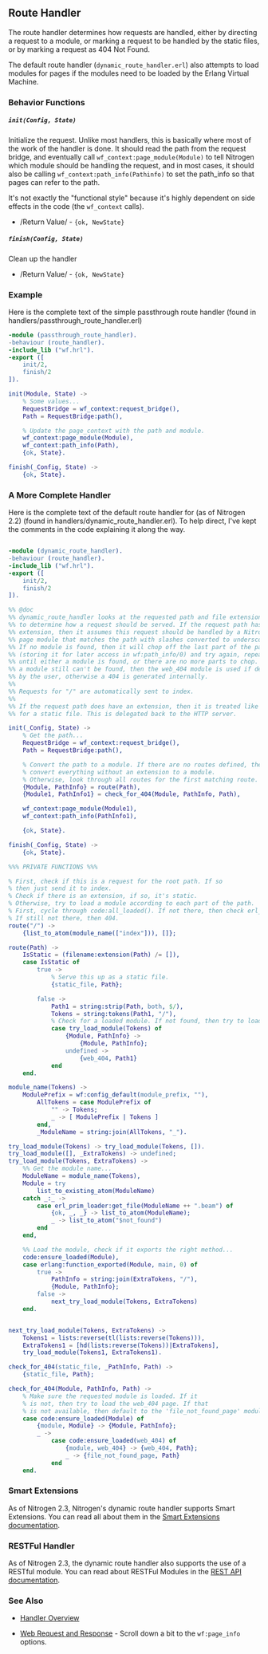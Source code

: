 

## Route Handler

  The route handler determines how requests are handled, either by directing a
  request to a module, or marking a request to be handled by the static files,
  or by marking a request as 404 Not Found.

  The default route handler (`dynamic_route_handler.erl`) also attempts to load
  modules for pages if the modules need to be loaded by the Erlang Virtual
  Machine.

### Behavior Functions
 
##### `init(Config, State)`

  Initialize the request.  Unlike most handlers, this is basically where most
  of the work of the handler is done.  It should read the path from the request
  bridge, and eventually call `wf_context:page_module(Module)` to tell Nitrogen
  which module should be handling the request, and in most cases, it should
  also be calling `wf_context:path_info(Pathinfo)` to set the path_info so that
  pages can refer to the path.

  It's not exactly the "functional style" because it's highly dependent on side
  effects in the code (the `wf_context` calls).

 *  /Return Value/ - `{ok, NewState}` 

##### `finish(Config, State)`

  Clean up the handler

 *  /Return Value/ - `{ok, NewState}`

### Example

Here is the complete text of the simple passthrough route handler
(found in handlers/passthrough_route_handler.erl)

```erlang
-module (passthrough_route_handler).
-behaviour (route_handler).
-include_lib ("wf.hrl").
-export ([
    init/2,
    finish/2
]).

init(Module, State) ->
    % Some values...
    RequestBridge = wf_context:request_bridge(),
    Path = RequestBridge:path(),

    % Update the page_context with the path and module.
    wf_context:page_module(Module),
    wf_context:path_info(Path),
    {ok, State}.

finish(_Config, State) ->
    {ok, State}.

```

### A More Complete Handler

   Here is the complete text of the default route handler for (as of Nitrogen
   2.2) (found in handlers/dynamic_route_handler.erl). To help direct, I've
   kept the comments in the code explaining it along the way.

```erlang

-module (dynamic_route_handler).
-behaviour (route_handler).
-include_lib ("wf.hrl").
-export ([
    init/2,
    finish/2
]).

%% @doc
%% dynamic_route_handler looks at the requested path and file extension
%% to determine how a request should be served. If the request path has no
%% extension, then it assumes this request should be handled by a Nitrogen
%% page module that matches the path with slashes converted to underscores.
%% If no module is found, then it will chop off the last part of the path
%% (storing it for later access in wf:path_info/0) and try again, repeating
%% until either a module is found, or there are no more parts to chop. If
%% a module still can't be found, then the web_404 module is used if defined
%% by the user, otherwise a 404 is generated internally.
%%
%% Requests for "/" are automatically sent to index.
%%
%% If the request path does have an extension, then it is treated like a request
%% for a static file. This is delegated back to the HTTP server.

init(_Config, State) ->
    % Get the path...
    RequestBridge = wf_context:request_bridge(),
    Path = RequestBridge:path(),

    % Convert the path to a module. If there are no routes defined, then just
    % convert everything without an extension to a module.
    % Otherwise, look through all routes for the first matching route.
    {Module, PathInfo} = route(Path),
    {Module1, PathInfo1} = check_for_404(Module, PathInfo, Path),

    wf_context:page_module(Module1),
    wf_context:path_info(PathInfo1),

    {ok, State}.

finish(_Config, State) ->
    {ok, State}.

%%% PRIVATE FUNCTIONS %%%

% First, check if this is a request for the root path. If so
% then just send it to index.
% Check if there is an extension, if so, it's static.
% Otherwise, try to load a module according to each part of the path.
% First, cycle through code:all_loaded(). If not there, then check erl_prim_loader:get_file()
% If still not there, then 404.
route("/") ->
    {list_to_atom(module_name(["index"])), []};

route(Path) ->
    IsStatic = (filename:extension(Path) /= []),
    case IsStatic of
        true ->
            % Serve this up as a static file.
            {static_file, Path};

        false ->
            Path1 = string:strip(Path, both, $/),
            Tokens = string:tokens(Path1, "/"),
            % Check for a loaded module. If not found, then try to load it.
            case try_load_module(Tokens) of
                {Module, PathInfo} ->
                    {Module, PathInfo};
                undefined ->
                    {web_404, Path1}
            end
    end.

module_name(Tokens) ->
    ModulePrefix = wf:config_default(module_prefix, ""),
        AllTokens = case ModulePrefix of
            "" -> Tokens;
            _ -> [ ModulePrefix | Tokens ]
        end,
        _ModuleName = string:join(AllTokens, "_").

try_load_module(Tokens) -> try_load_module(Tokens, []).
try_load_module([], _ExtraTokens) -> undefined;
try_load_module(Tokens, ExtraTokens) ->
    %% Get the module name...
    ModuleName = module_name(Tokens),
    Module = try
        list_to_existing_atom(ModuleName)
    catch _:_ ->
        case erl_prim_loader:get_file(ModuleName ++ ".beam") of
            {ok, _, _} -> list_to_atom(ModuleName);
            _ -> list_to_atom("$not_found")
        end
    end,

    %% Load the module, check if it exports the right method...
    code:ensure_loaded(Module),
    case erlang:function_exported(Module, main, 0) of
        true ->
            PathInfo = string:join(ExtraTokens, "/"),
            {Module, PathInfo};
        false ->
            next_try_load_module(Tokens, ExtraTokens)
    end.


next_try_load_module(Tokens, ExtraTokens) ->
    Tokens1 = lists:reverse(tl(lists:reverse(Tokens))),
    ExtraTokens1 = [hd(lists:reverse(Tokens))|ExtraTokens],
    try_load_module(Tokens1, ExtraTokens1).

check_for_404(static_file, _PathInfo, Path) ->
    {static_file, Path};

check_for_404(Module, PathInfo, Path) ->
    % Make sure the requested module is loaded. If it
    % is not, then try to load the web_404 page. If that
    % is not available, then default to the 'file_not_found_page' module.
    case code:ensure_loaded(Module) of
        {module, Module} -> {Module, PathInfo};
        _ ->
            case code:ensure_loaded(web_404) of
                {module, web_404} -> {web_404, Path};
                _ -> {file_not_found_page, Path}
            end
    end.


```

### Smart Extensions

   As of Nitrogen 2.3, Nitrogen's dynamic route handler supports Smart
   Extensions.  You can read all about them in the
   [Smart Extensions documentation](smart_extensions.md).

### RESTFul Handler

   As of Nitrogen 2.3, the dynamic route handler also supports the use of a
   RESTful module.  You can read about RESTFul Modules in the
   [REST API documentation](rest.md).

### See Also

 *  [Handler Overview](../handlers.html)

 *  [Web Request and Response](../api.html#sec-10) - Scroll down a bit to the
      `wf:page_info` options.
